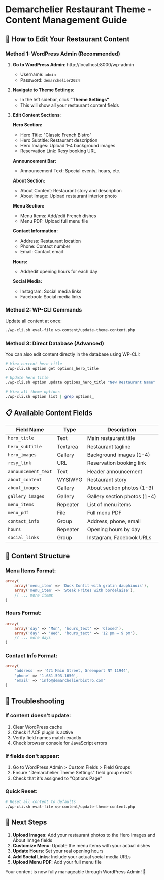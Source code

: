 # Demarchelier Restaurant Theme - Content Management Guide

## 🎯 How to Edit Your Restaurant Content

### **Method 1: WordPress Admin (Recommended)**

1. **Go to WordPress Admin**: http://localhost:8000/wp-admin
   - Username: `admin`
   - Password: `demarchelier2024`

2. **Navigate to Theme Settings**:
   - In the left sidebar, click **"Theme Settings"**
   - This will show all your restaurant content fields

3. **Edit Content Sections**:

   **Hero Section:**
   - Hero Title: "Classic French Bistro"
   - Hero Subtitle: Restaurant description
   - Hero Images: Upload 1-4 background images
   - Reservation Link: Resy booking URL

   **Announcement Bar:**
   - Announcement Text: Special events, hours, etc.

   **About Section:**
   - About Content: Restaurant story and description
   - About Image: Upload restaurant interior photo

   **Menu Section:**
   - Menu Items: Add/edit French dishes
   - Menu PDF: Upload full menu file

   **Contact Information:**
   - Address: Restaurant location
   - Phone: Contact number
   - Email: Contact email

   **Hours:**
   - Add/edit opening hours for each day

   **Social Media:**
   - Instagram: Social media links
   - Facebook: Social media links

### **Method 2: WP-CLI Commands**

Update all content at once:
```bash
./wp-cli.sh eval-file wp-content/update-theme-content.php
```

### **Method 3: Direct Database (Advanced)**

You can also edit content directly in the database using WP-CLI:

```bash
# View current hero title
./wp-cli.sh option get options_hero_title

# Update hero title
./wp-cli.sh option update options_hero_title "New Restaurant Name"

# View all theme options
./wp-cli.sh option list | grep options_
```

## 📋 Available Content Fields

| Field Name | Type | Description |
|------------|------|-------------|
| `hero_title` | Text | Main restaurant title |
| `hero_subtitle` | Textarea | Restaurant tagline |
| `hero_images` | Gallery | Background images (1-4) |
| `resy_link` | URL | Reservation booking link |
| `announcement_text` | Text | Header announcement |
| `about_content` | WYSIWYG | Restaurant story |
| `about_images` | Gallery | About section photos (1-3) |
| `gallery_images` | Gallery | Gallery section photos (1-4) |
| `menu_items` | Repeater | List of menu items |
| `menu_pdf` | File | Full menu PDF |
| `contact_info` | Group | Address, phone, email |
| `hours` | Repeater | Opening hours by day |
| `social_links` | Group | Instagram, Facebook URLs |

## 🎨 Content Structure

### Menu Items Format:
```php
array(
    array('menu_item' => 'Duck Confit with gratin dauphinois'),
    array('menu_item' => 'Steak Frites with bordelaise'),
    // ... more items
)
```

### Hours Format:
```php
array(
    array('day' => 'Mon', 'hours_text' => 'Closed'),
    array('day' => 'Wed', 'hours_text' => '12 pm – 9 pm'),
    // ... more days
)
```

### Contact Info Format:
```php
array(
    'address' => '471 Main Street, Greenport NY 11944',
    'phone' => '1.631.593.1650',
    'email' => 'info@demarchelierbistro.com'
)
```

## 🔧 Troubleshooting

### If content doesn't update:
1. Clear WordPress cache
2. Check if ACF plugin is active
3. Verify field names match exactly
4. Check browser console for JavaScript errors

### If fields don't appear:
1. Go to WordPress Admin > Custom Fields > Field Groups
2. Ensure "Demarchelier Theme Settings" field group exists
3. Check that it's assigned to "Options Page"

### Quick Reset:
```bash
# Reset all content to defaults
./wp-cli.sh eval-file wp-content/update-theme-content.php
```

## 🚀 Next Steps

1. **Upload Images**: Add your restaurant photos to the Hero Images and About Image fields
2. **Customize Menu**: Update the menu items with your actual dishes
3. **Update Hours**: Set your real opening hours
4. **Add Social Links**: Include your actual social media URLs
5. **Upload Menu PDF**: Add your full menu file

Your content is now fully manageable through WordPress Admin! 🎉 